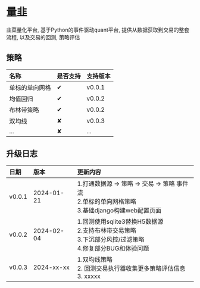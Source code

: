 量韭
===============
韭菜量化平台, 基于Python的事件驱动quant平台, 提供从数据获取到交易的整套流程, 以及交易的回测, 策略评估

策略
--------------------

| 名称      | 是否支持     | 支持版本   |
|:--------|:---------|:-------|
| 单标的单向网格 | &#10004; | v0.0.1 |
| 均值回归    | &#10004; | v0.0.2 |
| 布林带策略   | &#10004; | v0.0.2 |
| 双均线     | &#10008; | v0.0.3 |
| ...     | &#10008; | ...    |




升级日志
----------------------

| 日期     | 版本         | 更新内容                                                                            |
|:-------|:-----------|:--------------------------------------------------------------------------------|
| v0.0.1 | 2024-01-21 | 1.打通数据源 -> 策略 -> 交易 -> 策略 事件流<br/>2.单标的单向网格策略<br/>3.基础django构建web配置页面           |
| v0.0.2 | 2024-02-04 | 1.回测使用sqlite3替换H5数据源<br/>2.支持布林带交易策略<br/> 3.下沉部分风控/过滤策略<br/>4.修复部分BUG和体验问题<br/> |
| v0.0.3 | 2024-xx-xx | 1.双均线策略<br/> 2. 回测交易执行器收集更多策略评估信息<br/> 3. xxxxx                                 |